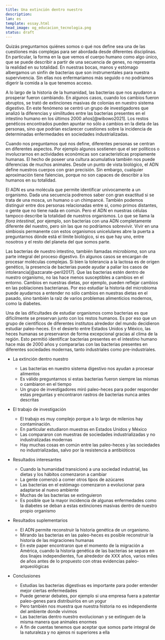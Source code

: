 ```yaml
---
title: Una extinción dentro nuestro
description: 
lan: es
template: essay.html
head_image: og_educacion_tecnologia.png
status: draft
---
```


Quizás preguntarnos quiénes somos o qué nos define sea una de las cuestiones más complejas para ser abordada desde diferentes disciplinas. En particular, la forma en la que vemos el cuerpo humano como algo único, que se puede describir a partir de una secuencia de genes, no representa la realidad en su totalidad. En nuestras bocas, manos y estómago albergamos un sinfín de bacterias que son instrumentales para nuestra supervivencia. Sin ellas nos enfermaríamos más seguido o no podríamos digerir la comida a la que tenemos acceso. 

A lo largo de la historia de la humanidad, las bacterias que nos ayudaron a prosperar fueron cambiando. En algunos casos, cuando los cambios fueron abruptos, se trató de extinciones masivas de colonias en nuestro sistema digestivo. En este fenómeno se centró un grupo de investigadores que analizó la diferencias y similitudes entre las bacterias presentes en el intestino humano en los últimos 2000 años[@wibowo2021]. Los restos genéticos encontrados pueden apuntar no sólo a cambios en la dieta de las personas, sino que podrían esclarecer cuestiones sobre la incidencia de determinadas enfermedades en sociedades industrializadas.  

Cuando nos preguntamos qué nos define, diferentes personas se centran en diferentes aspectos. Por ejemplo algunos sostienen que el ser políticos o involucrarnos en actividades económicas son características propiamente humanas. El hecho de poseer una cultura acumulativa también nos puede diferencias de muchos animales. Desde un punto de vista biológico, el ADN define nuestros cuerpos con gran precisión. Sin embargo, cualquier aproximación tiene falencias, porque no son capaces de describir a los humanos en su totalidad. 

El ADN es una molécula que permite identificar unívocamente a un organismo. Dada una secuencia podremos saber con gran exactitud si se trata de una mosca, un humano o un chimpancé. También podemos distinguir entre dos personas relacionadas entre sí, como primos distantes, o gente que no tiene nada en común. Pero el ADN en nuestras células tampoco describe la totalidad de nuestros organismos. Lo que se llama la *flora intestinal*, por ejemplo, son bacterias con una ADN completamente diferente del nuestro, pero sin las que no podríamos sobrevivir. Vivir en una simbiosis permanente con estos organismos unicelulares abre la puerta a preguntarnos dónde está el límite biológico, si es que hay uno, entre nosotros y el resto del planeta del que somos parte. 

Las bacterias de nuestro intestino, también llamadas *microbioma*, son una parte integral del proceso digestivo. En algunos casos se encargan de procesar moléculas complejas. Si bien la tolerancia a la lactosa es de origen genético, la presencia de bacterias puede ayudar a paliar los casos de intolerancia[@azcarate-peril2017]. Que las bacterias estén dentro de nuestro organismo, no las hace menos susceptibles a cambios en el entorno. Cambios en nuestras dietas, por ejemplo, pueden reflejar cambios en las poblaciones bacterianas. Por eso estudiar la historia del microbioma puede ayudarnos a entender no sólo cambios en nuestras dietas en el pasado, sino también la raíz de varios problemas alimenticios modernos, como la diabetes. 

Una de las dificultades de estudiar organismos como bacterias es que difícilmente se preservan junto con los restos humanos. Es por eso que un grupo de científicos de diferentes institutos alrededor del mundo decidieron estudiar paleo-heces. En el desierto entre Estados Unidos y México, las heces humanas se preservaron de forma excepcional gracias al clima de la región. Esto permitió identificar bacterias presentes en el intestino humano hace más de 2000 años y compararlas con las bacterias presentes en diferentes sociedades modernas, tanto industriales como pre-industriales. 

- La extinción dentro nuestro
    - Las bacterias en nuestro sistema digestivo nos ayudan a procesar alimentos
    - Es válido preguntarnos si estas bacterias fueron siempre las mismas o cambiaron en el tiempo
    - Un grupo de investigadores miró paleo-heces para poder responder estas preguntas y encontraron rastros de bacterias nunca antes descritas

- El trabajo de investigación
    - El trabajo es muy complejo porque a lo largo de milenios hay contaminación. 
    - En particular estudiaron muestras en Estados Unidos y México 
    - Las compararon con muestras de sociedades industrializadas y no industralizadas modernas
    - Hay muchas cosas en común entre las paleo-heces y las sociedades no industrializadas, salvo por la resistencia a antibióticos

- Resultados interesantes
    - Cuando la humanidad transicionó a una sociedad industrial, las dietas y los hábitos comenzaron a cambiar
    - La gente comenzó a comer otros tipos de azúcares
    - Las bacterias en el estómago comenzaron a evolucionar para adaptarse al nuevo ambiente
    - Muchas de las bacterias se extinguieron
    - Es posible que la mayor incidencia de algunas enfermedades como la diabetes se deban a estas extinciones masivas dentro de nuestro propio organismo

- Resultados suplementarios
    - El ADN permite reconstruir la historia genética de un organismo. 
    - Mirando las bacterias en las paleo-heces es posible reconstruir la historia de las migraciones humanas
    - En este paper encontraron que el momento de la migración a América, cuando la historia genética de las bacterias se separa en dos linajes independientes, fue alrededor de XXX años, varios miles de años antes de lo propuesto con otras evidencias paleo-arqueológicas

- Conclusiones
    - Estudias las bacterias digestivas es importante para poder entender mejor ciertas enfermedades
    - Puede generar debates, por ejemplo si una empresa fuera a patentar paleo-genes para distribuirlos en un yogur
    - Pero también nos muestra que nuestra historia no es independiente del ambiente donde vivimos
    - Las bacterias dentro nuestro evolucionan y se extinguen de la misma manera que animales enormes
    - A fin de cuentas tenemos que aceptar que somos parte integral de la naturaleza y no ajenos ni superiores a ella
    